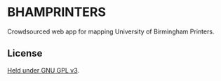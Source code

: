 # BHAMPRINTERS
Crowdsourced web app for mapping University of Birmingham Printers.

## License
[Held under GNU GPL v3](/LICENSE).
